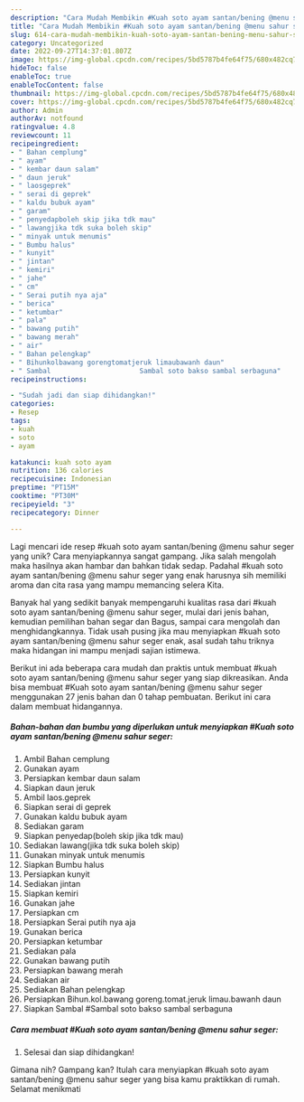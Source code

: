 ```yaml
---
description: "Cara Mudah Membikin #Kuah soto ayam santan/bening @menu sahur seger yang Mantap"
title: "Cara Mudah Membikin #Kuah soto ayam santan/bening @menu sahur seger yang Mantap"
slug: 614-cara-mudah-membikin-kuah-soto-ayam-santan-bening-menu-sahur-seger-yang-mantap
category: Uncategorized
date: 2022-09-27T14:37:01.807Z
image: https://img-global.cpcdn.com/recipes/5bd5787b4fe64f75/680x482cq70/kuah-soto-ayam-santanbening-menu-sahur-seger-foto-resep-utama.jpg
hideToc: false
enableToc: true
enableTocContent: false
thumbnail: https://img-global.cpcdn.com/recipes/5bd5787b4fe64f75/680x482cq70/kuah-soto-ayam-santanbening-menu-sahur-seger-foto-resep-utama.jpg
cover: https://img-global.cpcdn.com/recipes/5bd5787b4fe64f75/680x482cq70/kuah-soto-ayam-santanbening-menu-sahur-seger-foto-resep-utama.jpg
author: Admin
authorAv: notfound
ratingvalue: 4.8
reviewcount: 11
recipeingredient:
- " Bahan cemplung"
- " ayam"
- " kembar daun salam"
- " daun jeruk"
- " laosgeprek"
- " serai di geprek"
- " kaldu bubuk ayam"
- " garam"
- " penyedapboleh skip jika tdk mau"
- " lawangjika tdk suka boleh skip"
- " minyak untuk menumis"
- " Bumbu halus"
- " kunyit"
- " jintan"
- " kemiri"
- " jahe"
- " cm"
- " Serai putih nya aja"
- " berica"
- " ketumbar"
- " pala"
- " bawang putih"
- " bawang merah"
- " air"
- " Bahan pelengkap"
- " Bihunkolbawang gorengtomatjeruk limaubawanh daun"
- " Sambal                      Sambal soto bakso sambal serbaguna"
recipeinstructions:

- "Sudah jadi dan siap dihidangkan!"
categories:
- Resep
tags:
- kuah
- soto
- ayam

katakunci: kuah soto ayam 
nutrition: 136 calories
recipecuisine: Indonesian
preptime: "PT15M"
cooktime: "PT30M"
recipeyield: "3"
recipecategory: Dinner

---
```





Lagi mencari ide resep #kuah soto ayam santan/bening @menu sahur seger yang unik? Cara menyiapkannya sangat gampang. Jika salah mengolah maka hasilnya akan hambar dan bahkan tidak sedap. Padahal #kuah soto ayam santan/bening @menu sahur seger yang enak harusnya sih memiliki aroma dan cita rasa yang mampu memancing selera Kita.





Banyak hal yang sedikit banyak mempengaruhi kualitas rasa dari #kuah soto ayam santan/bening @menu sahur seger, mulai dari jenis bahan, kemudian pemilihan bahan segar dan Bagus, sampai cara mengolah dan menghidangkannya. Tidak usah pusing jika mau menyiapkan #kuah soto ayam santan/bening @menu sahur seger enak,      asal sudah tahu triknya maka hidangan ini mampu menjadi sajian istimewa.





















Berikut ini ada beberapa cara mudah dan praktis untuk membuat #kuah soto ayam santan/bening @menu sahur seger yang siap dikreasikan. Anda bisa membuat #Kuah soto ayam santan/bening @menu sahur seger menggunakan 27 jenis bahan dan 0 tahap pembuatan. Berikut ini cara dalam membuat hidangannya.

<!--inarticleads1-->

##### Bahan-bahan dan bumbu yang diperlukan untuk menyiapkan #Kuah soto ayam santan/bening @menu sahur seger:

1. Ambil  Bahan cemplung
1. Gunakan  ayam
1. Persiapkan  kembar daun salam
1. Siapkan  daun jeruk
1. Ambil  laos.geprek
1. Siapkan  serai di geprek
1. Gunakan  kaldu bubuk ayam
1. Sediakan  garam
1. Siapkan  penyedap(boleh skip jika tdk mau)
1. Sediakan  lawang(jika tdk suka boleh skip)
1. Gunakan  minyak untuk menumis
1. Siapkan  Bumbu halus
1. Persiapkan  kunyit
1. Sediakan  jintan
1. Siapkan  kemiri
1. Gunakan  jahe
1. Persiapkan  cm
1. Persiapkan  Serai putih nya aja
1. Gunakan  berica
1. Persiapkan  ketumbar
1. Sediakan  pala
1. Gunakan  bawang putih
1. Persiapkan  bawang merah
1. Sediakan  air
1. Sediakan  Bahan pelengkap
1. Persiapkan  Bihun.kol.bawang goreng.tomat.jeruk limau.bawanh daun
1. Siapkan  Sambal                      #Sambal soto bakso sambal serbaguna




<!--inarticleads2-->

##### Cara membuat #Kuah soto ayam santan/bening @menu sahur seger:


1. Selesai dan siap dihidangkan!



Gimana nih? Gampang kan? Itulah cara menyiapkan #kuah soto ayam santan/bening @menu sahur seger yang bisa kamu praktikkan di rumah. Selamat menikmati
